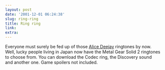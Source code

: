 ```yaml
---
layout: post
date: '2001-12-01 06:24:38'
slug: ring-ring
title: Ring ring
link: 
extra: 
---
```


Everyone must surely be fed up of those [Alice Deejay](http://www.alicedeejay.net/index2.html) ringtones by now. Well, lucky people living in Japan now have the Metal Gear Solid 2 ringtones to choose from. You can download the Codec ring, the Discovery sound and another one. Game spoilers not included.